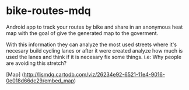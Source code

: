 # bike-routes-mdq
Android app to track your routes by bike and share in an anonymous heat map with the goal of give the generated map to the goverment.

With this information they can analyze the most used streets where it's necesary build cycling lanes or after it were created
analyze how much is used the lanes and think if it is necesary fix some things. i.e: Why people are avoiding this stretch?

[Map] (http://lismdq.cartodb.com/viz/26234e92-6521-11e4-9016-0e018d66dc29/embed_map)
